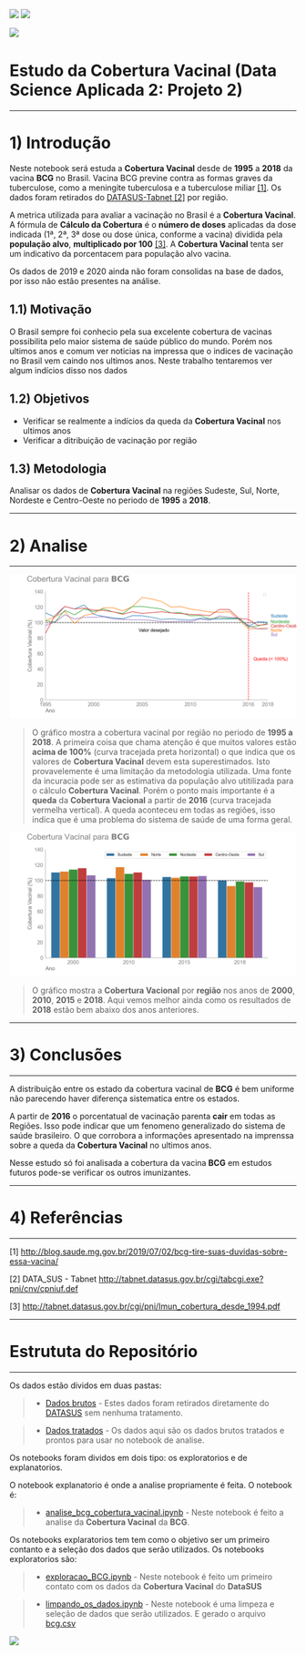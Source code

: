 ![](https://img.shields.io/github/last-commit/HenriqueCCdA/bootCampAluraDataScience?style=plasti&ccolor=blue)
![](https://img.shields.io/badge/Autor-Henrique%20C%20C%20de%20Andrade-blue)

![](https://play-lh.googleusercontent.com/E5OY3A9Nf-XieZN5Ah6KfPIDbFpLR_j5fFOLbl-aYDrRiFAvensqRJjZpWFRA_yyNg)

# Estudo da Cobertura Vacinal (Data Science Aplicada 2: Projeto 2)

---
# 1) Introdução 


Neste notebook será estuda a **Cobertura Vacinal** desde de **1995** a **2018** da vacina **BCG** no Brasil. Vacina BCG previne contra as formas graves da tuberculose, como a meningite tuberculosa e a tuberculose miliar [[1]](http://blog.saude.mg.gov.br/2019/07/02/bcg-tire-suas-duvidas-sobre-essa-vacina/). Os dados foram retirados do [DATASUS-Tabnet [2]](http://tabnet.datasus.gov.br/cgi/tabcgi.exe?pni/cnv/cpniuf.def) por região.

A metrica utilizada para avaliar a vacinação no Brasil é a **Cobertura Vacinal**. A fórmula de **Cálculo da Cobertura** é o **número de doses** aplicadas da dose indicada (1ª, 2ª, 3ª dose ou dose única, conforme a vacina) dividida pela **população alvo**, **multiplicado por 100** [[3]](http://tabnet.datasus.gov.br/cgi/pni/Imun_cobertura_desde_1994.pdf). A **Cobertura Vacinal** tenta ser um indicativo da porcentacem para população alvo vacina.

Os dados de 2019 e 2020 ainda não foram consolidas na base de dados, por isso não estão presentes na análise.

## 1.1) Motivação

O Brasil sempre foi conhecio pela sua excelente cobertura de vacinas possibilita pelo maior sistema de saúde público do mundo. Porém nos ultimos anos e comum ver noticias na impressa que o indices de vacinação no Brasil vem caindo nos ultimos anos. Neste trabalho tentaremos ver algum indícios disso nos dados

## 1.2) Objetivos

* Verificar se realmente a indícios da queda da **Cobertura Vacinal** nos ultimos anos
* Verificar a ditribuição de vacinação por região

## 1.3) Metodologia

Analisar os dados de **Cobertura Vacinal** na regiões Sudeste, Sul, Norte, Nordeste e Centro-Oeste no periodo de **1995** a **2018**.

---
# 2) Analise
---

![GrafLinha](https://github.com/HenriqueCCdA/BC_DS_Projeto2/blob/e8edd7e043e1b13146d1045bbd2cb4395086fa4d/Fig/Geradas/BCG_linha.png)

> O gráfico mostra a cobertura vacinal por região no periodo de **1995 a 2018**. A primeira coisa que chama atenção é que muitos valores estão **acima de 100%** (curva tracejada preta horizontal) o que indica que os valores de **Cobertura Vacinal** devem esta superestimados. Isto provavelemente é uma limitação da metodologia utilizada. Uma fonte da incuracia pode ser as estimativa da população alvo utitilizada para o cálculo **Cobertura Vacinal**. Porém o ponto mais importante é a **queda** da **Cobertura Vacional** a partir de **2016** (curva tracejada vermelha vertical). A queda aconteceu em todas as regiões, isso indica que é uma problema do sistema de saúde de uma forma geral. 

![GrafBar](https://github.com/HenriqueCCdA/BC_DS_Projeto2/blob/main/Fig/Geradas/BCG_bar.png)

> O gráfico mostra a **Cobertura Vacional** por **região** nos anos de **2000**, **2010**, **2015** e **2018**. Aqui vemos melhor ainda como os resultados de **2018** estão bem abaixo dos anos anteriores.


---
# 3) Conclusões
---

A distribuição entre os estado da cobertura vacinal de **BCG** é bem uniforme não parecendo haver diferença sistematica entre os estados. 

A partir de **2016** o porcentatual de vacinação parenta **cair** em todas as Regiões. Isso pode indicar que um fenomeno generalizado do sistema de saúde brasileiro. O que corrobora a informações apresentado na imprenssa sobre a queda da **Cobertura Vacinal** no ultimos anos.

Nesse estudo só foi analisada a cobertura da vacina **BCG** em estudos futuros pode-se verificar os outros imunizantes.

---
# 4) Referências
---

[1]        http://blog.saude.mg.gov.br/2019/07/02/bcg-tire-suas-duvidas-sobre-essa-vacina/

[2] DATA_SUS - Tabnet http://tabnet.datasus.gov.br/cgi/tabcgi.exe?pni/cnv/cpniuf.def

[3] http://tabnet.datasus.gov.br/cgi/pni/Imun_cobertura_desde_1994.pdf

---
# Estrututa do Repositório
---

Os dados estão dividos em duas pastas: 

> * [Dados brutos](https://github.com/HenriqueCCdA/BC_DS_Projeto2/tree/main/Dados/Bruto) - Estes dados foram retirados diretamente do [DATASUS](http://tabnet.datasus.gov.br/cgi/tabcgi.exe?pni/cnv/cpniuf.def) sem nenhuma tratamento.

> * [Dados tratados](https://github.com/HenriqueCCdA/BC_DS_Projeto2/tree/main/Dados/Tratados) - Os dados aqui são os dados brutos tratados e prontos para usar no notebook de analise.


Os notebooks foram dividos em dois tipo: os exploratorios e de explanatorios.

O notebook explanatorio é onde a analise propriamente é feita. O notebook é:

> * [analise_bcg_cobertura_vacinal.ipynb](https://github.com/HenriqueCCdA/BC_DS_Projeto2/blob/main/Notebooks/Explanatorios/analise_bcg_cobertura_vacinal.ipynb) -  Neste notebook é feito a analise da **Cobertura Vacinal** da **BCG**. 


Os notebooks explaratorios tem tem como o objetivo ser um primeiro contanto e a seleção dos dados que serão utilizados. Os notebooks exploratorios são:

> * [exploracao_BCG.ipynb](https://github.com/HenriqueCCdA/BC_DS_Projeto2/blob/main/Notebooks/Exploratorios/exploracao_BCG.ipynb) - Neste notebook é feito um primeiro contato com os dados da **Cobertura Vacinal** do **DataSUS** 

> * [limpando_os_dados.ipynb](https://github.com/HenriqueCCdA/BC_DS_Projeto2/blob/main/Notebooks/Exploratorios/limpando_os_dados.ipynb) - Neste notebook é uma limpeza e seleção de dados que serão utilizados. E gerado o arquivo [bcg.csv](https://github.com/HenriqueCCdA/BC_DS_Projeto2/blob/main/Dados/Tratados/bcg.csv)


[<img src="https://img.shields.io/badge/mail-EA4335?style=flat-square&logo=Gmail&logoColor=white" />](henrique.ccda@gmail.com)

